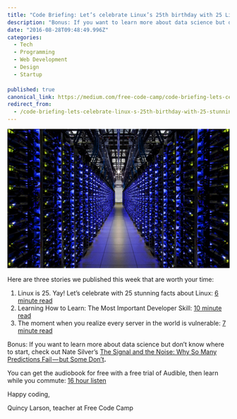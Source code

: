```yaml
---
title: "Code Briefing: Let’s celebrate Linux’s 25th birthday with 25 Linux facts."
description: "Bonus: If you want to learn more about data science but don’t know where to start, check out Nate Silver’s The Signal and the Noise: Why So Many Predictions Fail — but Some Don’t. You can get the…"
date: "2016-08-28T09:48:49.996Z"
categories: 
  - Tech
  - Programming
  - Web Development
  - Design
  - Startup

published: true
canonical_link: https://medium.com/free-code-camp/code-briefing-lets-celebrate-linux-s-25th-birthday-with-25-stunning-facts-about-linux-d1f5b143d019
redirect_from:
  - /code-briefing-lets-celebrate-linux-s-25th-birthday-with-25-stunning-facts-about-linux-d1f5b143d019
---
```


![](./asset-1.jpeg)

Here are three stories we published this week that are worth your time:

1.  Linux is 25. Yay! Let’s celebrate with 25 stunning facts about Linux: [6 minute read](http://bit.ly/2bYg80I)
2.  Learning How to Learn: The Most Important Developer Skill: [10 minute read](http://bit.ly/2bA0LM0)
3.  The moment when you realize every server in the world is vulnerable: [7 minute read](http://bit.ly/2bu7iKV)

Bonus: If you want to learn more about data science but don’t know where to start, check out Nate Silver’s [The Signal and the Noise: Why So Many Predictions Fail — but Some Don’t](http://amzn.to/2bwrGY2)**.**

You can get the audiobook for free with a free trial of Audible, then learn while you commute: [16 hour listen](http://amzn.to/2bwrGY2)

Happy coding,

Quincy Larson, teacher at Free Code Camp
